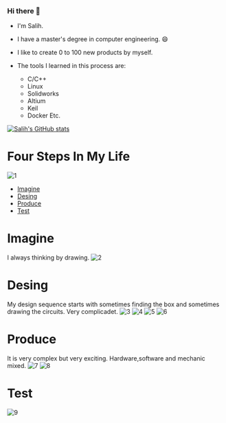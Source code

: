 ### Hi there 👋
- I'm Salih.
- I have a master's degree in computer engineering. 😄
- I like to create 0 to 100 new products by myself.

- The tools I learned in this process are:
  - C/C++
  - Linux
  - Solidworks
  - Altium
  - Keil
  - Docker
Etc.

[![Salih's GitHub stats](https://github-readme-stats.vercel.app/api?username=SalihPalamut)](https://github.com/SalihPalamut)

# Four Steps In My Life
![1](Images/cycle.png)

- [Imagine](#imagine)
- [Desing](#desing)
- [Produce](#produce)
- [Test](#test)

# Imagine
I always thinking by drawing.
![2](Images/Imagine.png)

# Desing
My design sequence starts with sometimes finding the box and sometimes drawing the circuits.
Very complicadet. 
![3](Images/Desing1.png)
![4](Images/Desing2.png)
![5](Images/Desing3.png)
![6](Images/Desing4.png)
# Produce
It is very complex but very exciting.
Hardware,software and mechanic mixed.
![7](Images/Produce1.png)
![8](Images/Produce2.png)
# Test
![9](Images/Test.png)
<!--
**SalihPalamut/SalihPalamut** is a ✨ _special_ ✨ repository because its `README.md` (this file) appears on your GitHub profile.

Here are some ideas to get you started:

- 🔭 I’m currently working on ...
- 🌱 I’m currently learning ...
- 👯 I’m looking to collaborate on ...
- 🤔 I’m looking for help with ...
- 💬 Ask me about ...
- 📫 How to reach me: ...
- 😄 Pronouns: ...
- ⚡ Fun fact: ...
-->
